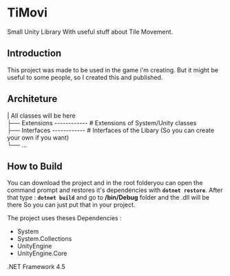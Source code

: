 # TiMovi
Small Unity Library With useful stuff about Tile Movement.

## Introduction
This project was made to be used in the game i'm creating. But it might be useful to some people, so I created this and published.

## Architeture  
|  All classes will be here  
├── Extensions ------------ # Extensions of System/Unity classes  
├── Interfaces ------------ # Interfaces of the Libary (So you can create your own if you want)  
└── ...

## How to Build
You can download the project and in the root folderyou can open the command prompt and restores it's dependencies with **```dotnet restore```**. After that type : **```dotnet build```** and go to **/bin/Debug** folder and the .dll will be there
So you can just put that in your project.  
  
The project uses theses Dependencies :
- System
- System.Collections
- UnityEngine
- UnityEngine.Core

.NET Framework 4.5